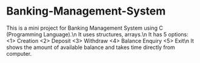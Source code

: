# Banking-Management-System
This is a mini project for Banking Management System using C (Programming Language).\n
It uses structures, arrays.\n
It has 5 options: <1> Creation <2> Deposit <3> Withdraw <4> Balance Enquiry <5> Exit\n
It shows the amount of available balance and takes time directly from computer.

